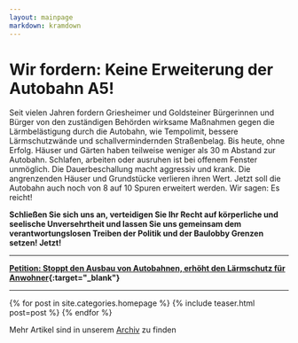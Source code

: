 ```yaml
---
layout: mainpage
markdown: kramdown
---
```

# Wir fordern: Keine Erweiterung der Autobahn A5!

Seit vielen Jahren fordern Griesheimer und Goldsteiner Bürgerinnen und Bürger von den zuständigen Behörden wirksame Maßnahmen gegen die Lärmbelästigung durch die Autobahn, wie Tempolimit, bessere Lärmschutzwände und schallvermindernden Straßenbelag. Bis heute, ohne Erfolg.
Häuser und Gärten haben teilweise weniger als 30 m Abstand zur Autobahn. Schlafen, arbeiten oder ausruhen ist bei offenem Fenster unmöglich. Die Dauerbeschallung macht aggressiv und krank. Die angrenzenden Häuser und Grundstücke verlieren ihren Wert. Jetzt soll die Autobahn auch noch von 8 auf 10 Spuren erweitert werden. Wir sagen: Es reicht!

**Schließen Sie sich uns an, verteidigen Sie Ihr Recht auf körperliche und seelische Unversehrtheit und lassen Sie uns gemeinsam dem verantwortungslosen Treiben der Politik und der Baulobby Grenzen setzen! Jetzt!**

---
**[Petition: Stoppt den Ausbau von Autobahnen, erhöht den Lärmschutz für Anwohner](https://www.change.org/p/stoppt-den-ausbau-von-autobahnen-erhöht-den-lärmschutz-für-anwohner){:target="_blank"}**

---

<!-- <div class="posts" style="grid-template-columns: 1fr 1fr;">
  <img src="/assets/img/2023-11-25-Kaweh-Mansoori-2.png" alt="Kaweh Mansoori: &quot;Beschleunigter Ausbau der A5 gestoppt&quot;">
  <img src="/assets/img/2023-11-25-Kaweh-Mansoori.png" alt="Kaweh Mansoori: &quot;Die Pläne für den 10spurigen Ausbau der A5 sind völlig aus er Zeit gefallen&quot;">
</div> -->

<div class="posts">
{% for post in site.categories.homepage %}
  {% include teaser.html post=post %}
{% endfor %}
</div>

<p>
  Mehr Artikel sind in unserem <span><a href="/archiv.html">Archiv</a> zu finden</span>
</p>
